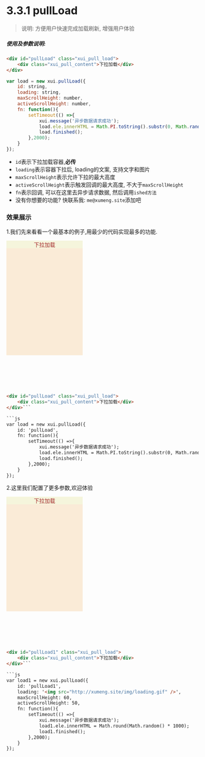 <link rel="stylesheet" type="text/css" href="../assets/xui.css">
<script type="text/javascript" src="../assets/xui.js"></script>

# 3.3.1 pullLoad

>说明: 方便用户快速完成加载刷新,  增强用户体验

##### 使用及参数说明:
```html
<div id="pullLoad" class="xui_pull_load">
	<div class="xui_pull_content">下拉加载</div>
</div>
```

```js
var load = new xui.pullLoad({
	id: string,
	loading: string,
	maxScrollHeight: number,
	activeScrollHeight: number,
	fn: function(){
		setTimeout(() =>{
			xui.message('异步数据请求成功');
			load.ele.innerHTML = Math.PI.toString().substr(0, Math.random() * 6 + 4);
			load.finished();
		},2000);
	}
});
```
* `id`表示下拉加载容器,**必传**
* `loading`表示容器下拉后, loading的文案, 支持文字和图片
* `maxScrollHeight`表示允许下拉的最大高度
* `activeScrollHeight`表示触发回调的最大高度, 不大于`maxScrollHeight`
* `fn`表示回调, 可以在这里去异步请求数据, 然后调用`ished方法`
* 没有你想要的功能? 快联系我: `me@xumeng.site`添加吧

### 效果展示

1.我们先来看看一个最基本的例子,用最少的代码实现最多的功能.
<div id="pullLoad" class="xui_pull_load">
	<div class="xui_pull_content">下拉加载</div>
</div>

<style type="text/css">
	#pullLoad,#pullLoad1{
		width: 200px;
		height: 300px;
		margin-bottom: 100px;
		background: antiquewhite;
		text-align: center;
	    color: brown;
	}
	.xui_pull_content{
	    background: beige;
	    display: flex;
        align-items: center;
		justify-content: center;
	}
</style>

<script type="text/javascript">
var load = new xui.pullLoad({
	id: 'pullLoad',
	fn: function(){
		setTimeout(() =>{
			xui.message('异步数据请求成功');
			load.ele.innerHTML = Math.PI.toString().substr(0, Math.random() * 6 + 4);
			load.finished();
		},2000);
	}
});
</script>

```html
<div id="pullLoad" class="xui_pull_load">
	<div class="xui_pull_content">下拉加载</div>
</div>```

```js
var load = new xui.pullLoad({
	id: 'pullLoad',
	fn: function(){
		setTimeout(() =>{
			xui.message('异步数据请求成功');
			load.ele.innerHTML = Math.PI.toString().substr(0, Math.random() * 6 + 4);
			load.finished();
		},2000);
	}
});
```

2.这里我们配置了更多参数,欢迎体验
<div id="pullLoad1" class="xui_pull_load">
	<div class="xui_pull_content">下拉加载</div>
</div>

<script type="text/javascript">
var load1 = new xui.pullLoad({
	id: 'pullLoad1',
	loading: '<img src="http://xumeng.site/img/loading.gif" />',
	maxScrollHeight: 100,
	activeScrollHeight: 80,
	fn: function(){
		setTimeout(() =>{
			xui.message('异步数据请求成功');
			load1.ele.innerHTML = Math.round(Math.random() * 1000);
			load1.finished();
		},2000);
	}
});
</script>

```html
<div id="pullLoad1" class="xui_pull_load">
	<div class="xui_pull_content">下拉加载</div>
</div>```

```js
var load1 = new xui.pullLoad({
	id: 'pullLoad1',
	loading: '<img src="http://xumeng.site/img/loading.gif" />',
	maxScrollHeight: 60,
	activeScrollHeight: 50,
	fn: function(){
		setTimeout(() =>{
			xui.message('异步数据请求成功');
			load1.ele.innerHTML = Math.round(Math.random() * 1000);
			load1.finished();
		},2000);
	}
});
```
